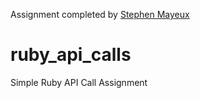 Assignment completed by [Stephen Mayeux](http://stephenmayeux.com)

# ruby_api_calls
Simple Ruby API Call Assignment
